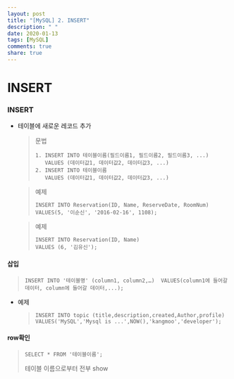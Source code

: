 ```yaml
---
layout: post
title: "[MySQL] 2. INSERT"
description: " "
date: 2020-01-13
tags: [MySQL]
comments: true
share: true
---
```


# INSERT

### INSERT

- 테이블에 새로운 레코드 추가

  > 문법
  >
  > ```mysql
  > 1. INSERT INTO 테이블이름(필드이름1, 필드이름2, 필드이름3, ...)
  >    VALUES (데이터값1, 데이터값2, 데이터값3, ...)
  > 2. INSERT INTO 테이블이름
  >    VALUES (데이터값1, 데이터값2, 데이터값3, ...)
  > ```

  > 예제
  >
  > ```mysql
  > INSERT INTO Reservation(ID, Name, ReserveDate, RoomNum)
  > VALUES(5, '이순신', '2016-02-16', 1108);
  > ```

  > 예제
  >
  > ```mysql
  > INSERT INTO Reservation(ID, Name)
  > VALUES (6, '김유신');
  > ```



#### 삽입

> ```mysql
> INSERT INTO '테이블명' (column1, column2,…)  VALUES(column1에 들어갈 데이터, column에 들어갈 데이터,...);
> ```

* 예제

  > ```mysql
  > INSERT INTO topic (title,description,created,Author,profile) VALUES('MySQL','Mysql is ...',NOW(),'kangmoo','developer');
  > ```



#### row확인

> ```mysql
> SELECT * FROM '테이블이름';
> ```
>
> 테이블 이름으로부터 전부 show
